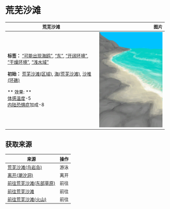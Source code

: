 # 荒芜沙滩  
>   
  
  荒芜沙滩  |   图片   
 ----  |  ----:   
 **标签：**	[“可能出现海鸥”](tag_Coastal.md), [“东”](tag_East.md), [“开阔环境”](tag_EnvOpen.md), [“干燥环境”](tag_EnvDry.md), [“浅水域”](tag_MonitorTerritory.md)<br><br>**初始：**	[荒芜沙滩(区域)](DesolateBeach.md), [海(荒芜沙滩)](Sea_DesolateBeach.md), [沙堆(环礁)](SandSource.md)<br><br>** 效果: **<br>[体感温度](TemperaturePerceived.md)-5<br>[内陆恐惧症](LandSickness.md)加成-8  |  <img decoding="async" src="Sprite/DesolateBeach.png" href="a.md" style="max-width:300px;max-height:300px;">   
  
## 获取来源  
来源  |  操作  
----  |  ----  
[荒芜沙滩(鸟岩岛)](Path_BirdRockToDesolateBeach.md)  |  游泳  
[离开(潮汐洞)](CaveTidalExit.md)  |  离开  
[前往荒芜沙滩(东部草原)](Path_GrasslandsEToDesolateBeach.md)  |  前往  
[前往荒芜沙滩](Path_MangrovesToDesolateBeach.md)  |  前往  
[前往荒芜沙滩(火山)](Path_VolcanoToDesolateBeach.md)  |  前往  
